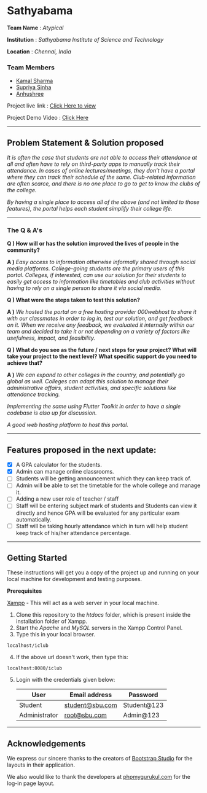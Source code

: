 
# Sathyabama
**Team Name** : *Atypical*

**Institution** : *Sathyabama Institute of Science and Technology*

**Location** : *Chennai, India*

### Team Members
- [Kamal Sharma](https://www.linkedin.com/in/kamaldgrt/)
- [Supriya Sinha](https://www.linkedin.com/in/supriya-sinha-41922316a/)
- [Anhushree](https://www.linkedin.com/in/anhushree/)

Project live link : [Click Here to view](https://sathyabamaist.000webhostapp.com/)

Project Demo Video : [Click Here](https://www.youtube.com/watch?v=hdWES_BzIZU)
___
## Problem Statement & Solution proposed

_It is often the case that students are not able to access their attendance at all and often have to rely on third-party apps to manually track their attendance. In cases of online lectures/meetings, they don’t have a portal where they can track their schedule of the same. Club-related information are often scarce, and there is no one place to go to get to know the clubs of the college._

_By having a single place to access all of the above (and not limited to those features), the portal helps each student simplify their college life._

---
### The Q & A's
**Q ) How will or has the solution improved the lives of people in the community?**

**A )** *Easy access to information otherwise informally shared through social media platforms. College-going students are the primary users of this portal. Colleges, if interested, can use our solution for their students to easily get access to information like timetables and club activities without having to rely on a single person to share it via social media.*

**Q ) What were the steps taken to test this solution?**

**A )** _We hosted the portal on a free hosting provider 000webhost to share it with our classmates in order to log in, test our solution, and get feedback on it. When we receive any feedback, we evaluated it internally within our team and decided to take it or not depending on a variety of factors like usefulness, impact, and feasibility._

**Q ) What do you see as the future / next steps for your project? What will take your project to the next level? What specific support do you need to achieve that?**

**A )** _We can expand to other colleges in the country, and potentially go global as well. Colleges can adapt this solution to manage their administrative affairs, student activities, and specific solutions like attendance tracking._

_Implementing the same using Flutter Toolkit in order to have a single codebase is also up for discussion._

_A good web hosting platform to host this portal._

___

## Features proposed in the next update:
- [x] A GPA calculator for the students.
- [x] Admin can manage online classrooms.
- [ ] Students will be getting announcement which they can keep track of.
- [ ] Admin will be able to set the timetable for the whole college and manage it.
- [ ] Adding a new user role of teacher / staff
- [ ] Staff will be entering subject mark of students and Students can view it directly and hence GPA will be evaluated for any particular exam automatically.
- [ ] Staff will be taking hourly attendance which in turn will help student keep track of his/her attendance percentage.

---

## Getting Started

These instructions will get you a copy of the project up and running on your local machine for development and testing purposes. 

**Prerequisites**

[Xampp](https://www.apachefriends.org/index.html) - This will act as a web server in your local machine.
1) Clone this repository to the *htdocs* folder, which is present inside the installation folder of Xampp.
2) Start the *Apache* and *MySQL* servers in the Xampp Control Panel.
3) Type this in your local browser.
		
```
localhost/iclub
```

4) If the above url doesn't work, then type this: 

```
localhost:8080/iclub
```

5) Login with the credentials given below:

	| User |Email address | Password |
	|--|--| --|
	| Student | student@sbu.com | Student@123 |
	| Administrator | root@sbu.com | Admin@123 |
	
	
---
## Acknowledgements

We express our sincere thanks to the creators of [Bootstrap Studio](https://bootstrapstudio.io/) for the layouts in their application.

We also would like to thank the developers at [phpmygurukul.com](https://phpgurukul.com/) for the log-in page layout.
